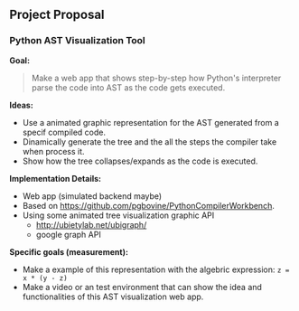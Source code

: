## Project Proposal ##

### Python AST Visualization Tool ###

<b> Goal:</b>
> Make a web app that shows step-by-step how Python's interpreter parse the code into AST as the code gets executed.

<b> Ideas: </b>
  - Use a animated graphic representation for the AST generated from a specif compiled code.
  - Dinamically generate the tree and the all the steps the compiler take when process it.
  - Show how the tree collapses/expands as the code is executed.

<b> Implementation Details: </b>
  - Web app (simulated backend maybe)
  - Based on https://github.com/pgbovine/PythonCompilerWorkbench.
  - Using some animated tree visualization graphic API
    - http://ubietylab.net/ubigraph/ 
    - google graph API

<b> Specific goals (measurement): </b>
  - Make a example of this representation with the algebric expression: `z = x * (y - z)` 
  - Make a video or an test environment that can show the idea and functionalities of this AST visualization web app.
